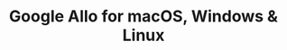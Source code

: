 ---
name: Google Allo
url: 'https://allo.google.com/web'
category: Social Networking
title: 'Google Allo for macOS, Windows & Linux'
key: google-allo

---